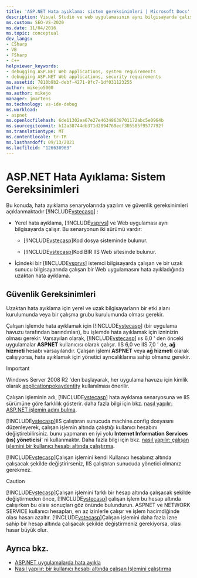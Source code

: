 ```yaml
---
title: 'ASP.NET Hata ayıklama: sistem gereksinimleri | Microsoft Docs'
description: Visual Studio ve web uygulamasının aynı bilgisayarda çalıştığı ve uzaktan hata ayıklamanın ASP.NET yerel hata ayıklama için yazılım ve güvenlik gereksinimlerini gözden geçirin.
ms.custom: SEO-VS-2020
ms.date: 11/04/2016
ms.topic: conceptual
dev_langs:
- CSharp
- VB
- FSharp
- C++
helpviewer_keywords:
- debugging ASP.NET Web applications, system requirements
- debugging ASP.NET Web applications, security requirements
ms.assetid: 7810b9b2-debf-4271-8fc7-1df031123255
author: mikejo5000
ms.author: mikejo
manager: jmartens
ms.technology: vs-ide-debug
ms.workload:
- aspnet
ms.openlocfilehash: 6de11302ea67e27e46348638701172abc5e0964b
ms.sourcegitcommit: b12a38744db371d2894769ecf305585f9577792f
ms.translationtype: MT
ms.contentlocale: tr-TR
ms.lasthandoff: 09/13/2021
ms.locfileid: "126630963"
---
```

# <a name="aspnet-debugging-system-requirements"></a>ASP.NET Hata Ayıklama: Sistem Gereksinimleri
Bu konuda, hata ayıklama senaryolarında yazılım ve güvenlik gereksinimleri açıklanmaktadır [!INCLUDE[vstecasp](../code-quality/includes/vstecasp_md.md)] :

- Yerel hata ayıklama, [!INCLUDE[vsprvs](../code-quality/includes/vsprvs_md.md)] ve Web uygulaması aynı bilgisayarda çalışır. Bu senaryonun iki sürümü vardır:

  - [!INCLUDE[vstecasp](../code-quality/includes/vstecasp_md.md)]Kod dosya sisteminde bulunur.

  - [!INCLUDE[vstecasp](../code-quality/includes/vstecasp_md.md)]Kod BIR IIS Web sitesinde bulunur.

- İçindeki bir [!INCLUDE[vsprvs](../code-quality/includes/vsprvs_md.md)] istemci bilgisayarda çalışan ve bir uzak sunucu bilgisayarında çalışan bir Web uygulamasını hata ayıkladığında uzaktan hata ayıklama.

## <a name="security-requirements"></a>Güvenlik Gereksinimleri
 Uzaktan hata ayıklama için yerel ve uzak bilgisayarların bir etki alanı kurulumunda veya bir çalışma grubu kurulumunda olması gerekir.

 Çalışan işlemde hata ayıklamak için [!INCLUDE[vstecasp](../code-quality/includes/vstecasp_md.md)] (bir uygulama havuzu tarafından barındırılan), bu işlemde hata ayıklamak için izninizin olması gerekir. Varsayılan olarak, [!INCLUDE[vstecasp](../code-quality/includes/vstecasp_md.md)] ııs 6,0 ' den önceki uygulamalar **ASPNET** kullanıcısı olarak çalışır. IIS 6,0 ve IIS 7,0 ' de, **ağ hizmeti** hesabı varsayılandır. Çalışan işlemi **ASPNET** veya **ağ hizmeti** olarak çalışıyorsa, hata ayıklamak için yönetici ayrıcalıklarına sahip olmanız gerekir.

 > [!IMPORTANT]
 > Windows Server 2008 R2 'den başlayarak, her uygulama havuzu için kimlik olarak [applicationpokaydentity](/iis/manage/configuring-security/application-pool-identities) kullanılması önerilir.

 Çalışan işleminin adı, [!INCLUDE[vstecasp](../code-quality/includes/vstecasp_md.md)] hata ayıklama senaryosuna ve IIS sürümüne göre farklılık gösterir. daha fazla bilgi için bkz. [nasıl yapılır: ASP.NET işlemin adını bulma](../debugger/how-to-find-the-name-of-the-aspnet-process.md).

 [!INCLUDE[vstecasp](../code-quality/includes/vstecasp_md.md)]IIS çalıştıran sunucuda machine.config dosyasını düzenleyerek, çalışan işlemin altında çalıştığı kullanıcı hesabını değiştirebilirsiniz. bunu yapmanın en iyi yolu **Internet Information Services (ııs) yöneticisi**' ni kullanmaktır. Daha fazla bilgi için bkz. [nasıl yapılır: çalışan işlemini bir kullanıcı hesabı altında çalıştırma](../debugger/how-to-run-the-worker-process-under-a-user-account.md).

 [!INCLUDE[vstecasp](../code-quality/includes/vstecasp_md.md)]Çalışan işlemini kendi Kullanıcı hesabınız altında çalışacak şekilde değiştirirseniz, IIS çalıştıran sunucuda yönetici olmanız gerekmez.

> [!CAUTION]
> [!INCLUDE[vstecasp](../code-quality/includes/vstecasp_md.md)]Çalışan işlemini farklı bir hesap altında çalışacak şekilde değiştirmeden önce, [!INCLUDE[vstecasp](../code-quality/includes/vstecasp_md.md)] çalışan işlem bu hesap altında çalışırken bu olası sonuçları göz önünde bulundurun. ASPNET ve NETWORK SERVICE kullanıcı hesapları, en az izinlerle çalışır ve işlem hacimdiğinde olası hasarı azaltır. [!INCLUDE[vstecasp](../code-quality/includes/vstecasp_md.md)]Çalışan işlemini daha fazla izne sahip bir hesap altında çalışacak şekilde değiştirmeniz gerekiyorsa, olası hasar büyük olur.

## <a name="see-also"></a>Ayrıca bkz.

- [ASP.NET uygulamalarda hata ayıkla](../debugger/how-to-enable-debugging-for-aspnet-applications.md)
- [Nasıl yapılır: bir kullanıcı hesabı altında çalışan Işlemini çalıştırma](../debugger/how-to-run-the-worker-process-under-a-user-account.md)